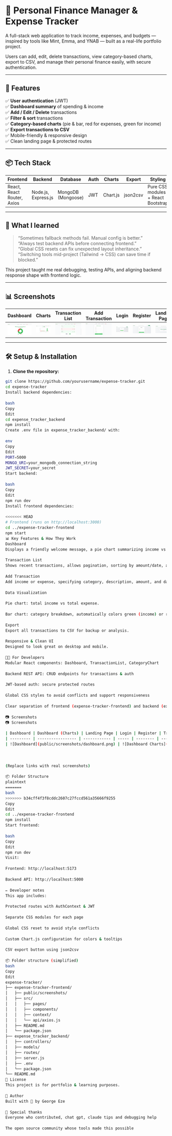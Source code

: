 # 💸 Personal Finance Manager & Expense Tracker

A full-stack web application to track income, expenses, and budgets — inspired by tools like Mint, Emma, and YNAB — built as a real-life portfolio project.

Users can add, edit, delete transactions, view category-based charts, export to CSV, and manage their personal finance easily, with secure authentication.

---

## 🚀 Features

✅ **User authentication** (JWT)  
✅ **Dashboard summary** of spending & income  
✅ **Add / Edit / Delete** transactions  
✅ **Filter & sort** transactions  
✅ **Category-based charts** (pie & bar, red for expenses, green for income)  
✅ **Export transactions to CSV**  
✅ Mobile-friendly & responsive design  
✅ Clean landing page & protected routes

---

## 📦 Tech Stack

| Frontend | Backend | Database | Auth | Charts | Export | Styling |
|--------|---------|---------|------|-------|--------|--------|
| React, React Router, Axios | Node.js, Express.js | MongoDB (Mongoose) | JWT | Chart.js | json2csv | Pure CSS modules + React Bootstrap |

---

## 🧠 What I learned

> “Sometimes fallback methods fail. Manual config is better.”  
> “Always test backend APIs before connecting frontend.”  
> “Global CSS resets can fix unexpected layout inheritance.”  
> “Switching tools mid-project (Tailwind → CSS) can save time if blocked.”

This project taught me real debugging, testing APIs, and aligning backend response shape with frontend logic.

---

## 📊 Screenshots

| Dashboard | Charts | Transaction List | Add Transaction | Login | Register | Landing Page |
| --------- | ----- | ---------------- | --------------- | ----- | -------- | ------------ |
| ![Dashboard](expense-tracker-frontend/public/screenshots/Dashboard.png) | ![Charts](expense-tracker-frontend/public/screenshots/Dashboard_2.png) | ![Transactions](expense-tracker-frontend/public/screenshots/Transactionlist_2.png) | ![Add Transaction](expense-tracker-frontend/public/screenshots/Add_transactions.png) | ![Login](expense-tracker-frontend/public/screenshots/Login.png) | ![Register](expense-tracker-frontend/public/screenshots/Register.png) | ![Landing](expense-tracker-frontend/public/screenshots/Landing_page.png) |
---

## 🛠 Setup & Installation

1. **Clone the repository:**

```bash
git clone https://github.com/yourusername/expense-tracker.git
cd expense-tracker
Install backend dependencies:

bash
Copy
Edit
cd expense_tracker_backend
npm install
Create .env file in expense_tracker_backend/ with:

env
Copy
Edit
PORT=5000
MONGO_URI=your_mongodb_connection_string
JWT_SECRET=your_secret
Start backend:

bash
Copy
Edit
npm run dev
Install frontend dependencies:

<<<<<<< HEAD
# Frontend (runs on http://localhost:3000)
cd ../expense-tracker-frontend
npm start
📊 Key Features & How They Work
Dashboard
Displays a friendly welcome message, a pie chart summarizing income vs expense, and a dynamic category bar chart.

Transaction List
Shows recent transactions, allows pagination, sorting by amount/date, and edit/delete per transaction.

Add Transaction
Add income or expense, specifying category, description, amount, and date.

Data Visualization

Pie chart: total income vs total expense.

Bar chart: category breakdown, automatically colors green (income) or red (expense).

Export
Export all transactions to CSV for backup or analysis.

Responsive & Clean UI
Designed to look great on desktop and mobile.

🧑‍💻 For Developers
Modular React components: Dashboard, TransactionList, CategoryChart

Backend REST API: CRUD endpoints for transactions & auth

JWT-based auth: secure protected routes

Global CSS styles to avoid conflicts and support responsiveness

Clear separation of frontend (expense-tracker-frontend) and backend (expense-tracker-backend)

📷 Screenshots
📷 Screenshots

| Dashboard | Dashboard (Charts) | Landing Page | Login | Register | Transaction List | Add Transaction |
| --------- | ----------------- | ------------ | ----- | -------- | ---------------- | --------------- |
| ![Dashboard](public/screenshots/dashboard.png) | ![Dashboard Charts](public/screenshots/dashboard_2.png) | ![Landing Page](public/screenshots/landing_page.png) | ![Login](public/screenshots/Login.png) | ![Register](public/screenshots/Register.png) | ![Transaction List](public/screenshots/Transactionlist_2.png) | ![Add Transaction](public/screenshots/Add_transactions.png) |

		

(Replace links with real screenshots)

📦 Folder Structure
plaintext
=======
bash
>>>>>>> b34cff4f3f8cddc2607c27fccd561a35666f9255
Copy
Edit
cd ../expense-tracker-frontend
npm install
Start frontend:

bash
Copy
Edit
npm run dev
Visit:

Frontend: http://localhost:5173

Backend API: http://localhost:5000

✏️ Developer notes
This app includes:

Protected routes with AuthContext & JWT

Separate CSS modules for each page

Global CSS reset to avoid style conflicts

Custom Chart.js configuration for colors & tooltips

CSV export button using json2csv

📦 Folder structure (simplified)
bash
Copy
Edit
expense-tracker/
├── expense-tracker-frontend/
│   ├── public/screenshots/
│   ├── src/
│   │   ├── pages/
│   │   ├── components/
│   │   ├── context/
│   │   └── api/axios.js
│   ├── README.md
│   └── package.json
├── expense_tracker_backend/
│   ├── controllers/
│   ├── models/
│   ├── routes/
│   ├── server.js
│   ├── .env
│   └── package.json
└── README.md
📃 License
This project is for portfolio & learning purposes.

🌱 Author
Built with 💚 by George Eze

🙏 Special thanks
Everyone who contributed, chat gpt, claude tips and debugging help

The open source community whose tools made this possible


